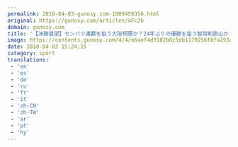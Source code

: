 ```yaml
---
permalink: 2018-04-03-gunosy.com-1009458356.html
original: https://gunosy.com/articles/aFc2b
domain: gunosy.com
title: '【決勝展望】センバツ連覇を狙う大阪桐蔭か？24年ぶりの優勝を狙う智辯和歌山か？（高校野球ドットコム） - グノシー'
image: https://contents.gunosy.com/4/4/e6aef4d3182b8c5db1179256f8fa293a_content.jpg
date: 2018-04-03 15:24:15
category: sport
translations: 
 - 'en'
 - 'es'
 - 'de'
 - 'ru'
 - 'fr'
 - 'it'
 - 'zh-CN'
 - 'zh-TW'
 - 'ar'
 - 'pt'
 - 'hy'
---
```


